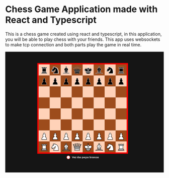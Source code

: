# Chess Game Application made with React and Typescript

This is a chess game created using react and typescript, in this application, you will be able to play chess with your friends. This app uses websockets to make tcp connection and both parts play the game in real time.

<img src="./src/assets/img/app_preview.png" />
